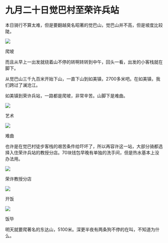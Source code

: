 # 九月二十日觉巴村至荣许兵站

本日骑行不算太难，但是要翻越臭名昭著的觉巴山，觉巴山并不高，但是坡度比较陡。

![](https://ridemypic.oss-cn-chengdu.aliyuncs.com/rideimg/2616645-8de0fc683737fa71.jpg)  

爬坡

而且从早上一出发就绕着山不停的转啊转转到中午，回头一看，出发的小客栈就在脚下。  

从觉巴山三千九百米开始下山，一直下山到如美镇，2700多米吧。在如美镇，我们跨过了澜沧江。

如美镇到荣许兵站，一路都是爬坡，非常辛苦。山脚下是难曲。

![](https://ridemypic.oss-cn-chengdu.aliyuncs.com/rideimg/2616645-dc1414d873a64bc2.jpg)  

艺术

![](https://ridemypic.oss-cn-chengdu.aliyuncs.com/rideimg/2616645-07b1765f93878a25.jpg)  

难曲

也许是在觉巴村徒步客栈的艰苦条件给吓坏了，所以再容许这一站，大部分骑都选择入住荣许兵站的教授分店。70块钱包早晚有单独的洗手间，但是热水基本上没办法用。

![](https://ridemypic.oss-cn-chengdu.aliyuncs.com/rideimg/2616645-b113209005fa3a0f.jpg)  

荣许教授分店

![](https://ridemypic.oss-cn-chengdu.aliyuncs.com/rideimg/2616645-2b91135369ccc87c.jpg)  

开饭

![](https://ridemypic.oss-cn-chengdu.aliyuncs.com/rideimg/2616645-eb1732b735d0faf2.jpg)  

饭毕

明天就要爬著名的东达山，5100米。深更半夜有两条狗不停的在叫，不知道为什么。  
